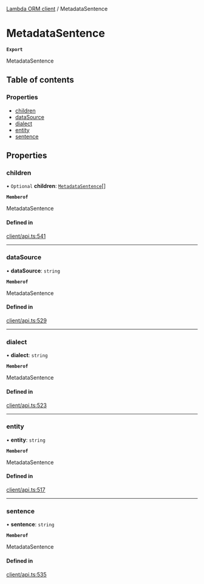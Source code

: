 [Lambda ORM client](../README.md) / MetadataSentence

# MetadataSentence

**`Export`**

MetadataSentence

## Table of contents

### Properties

- [children](MetadataSentence.md#children)
- [dataSource](MetadataSentence.md#datasource)
- [dialect](MetadataSentence.md#dialect)
- [entity](MetadataSentence.md#entity)
- [sentence](MetadataSentence.md#sentence)

## Properties

### children

• `Optional` **children**: [`MetadataSentence`](MetadataSentence.md)[]

**`Memberof`**

MetadataSentence

#### Defined in

[client/api.ts:541](https://github.com/FlavioLionelRita/lambdaorm-client-node/blob/c705977/src/lib/client/api.ts#L541)

___

### dataSource

• **dataSource**: `string`

**`Memberof`**

MetadataSentence

#### Defined in

[client/api.ts:529](https://github.com/FlavioLionelRita/lambdaorm-client-node/blob/c705977/src/lib/client/api.ts#L529)

___

### dialect

• **dialect**: `string`

**`Memberof`**

MetadataSentence

#### Defined in

[client/api.ts:523](https://github.com/FlavioLionelRita/lambdaorm-client-node/blob/c705977/src/lib/client/api.ts#L523)

___

### entity

• **entity**: `string`

**`Memberof`**

MetadataSentence

#### Defined in

[client/api.ts:517](https://github.com/FlavioLionelRita/lambdaorm-client-node/blob/c705977/src/lib/client/api.ts#L517)

___

### sentence

• **sentence**: `string`

**`Memberof`**

MetadataSentence

#### Defined in

[client/api.ts:535](https://github.com/FlavioLionelRita/lambdaorm-client-node/blob/c705977/src/lib/client/api.ts#L535)
